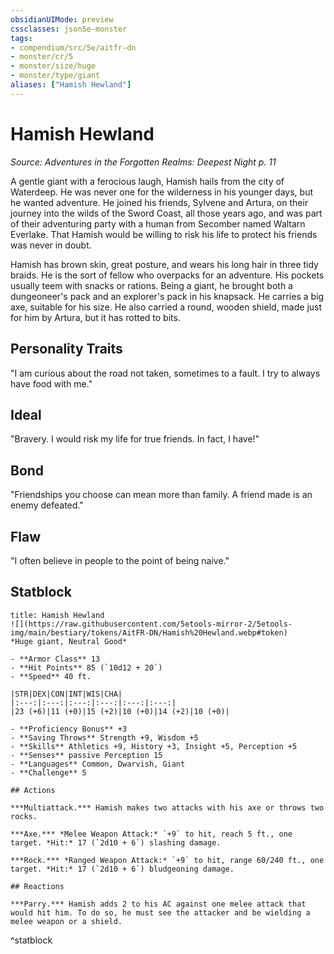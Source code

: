 ```yaml
---
obsidianUIMode: preview
cssclasses: json5e-monster
tags:
- compendium/src/5e/aitfr-dn
- monster/cr/5
- monster/size/huge
- monster/type/giant
aliases: ["Hamish Hewland"]
---
```

# Hamish Hewland
*Source: Adventures in the Forgotten Realms: Deepest Night p. 11*  

A gentle giant with a ferocious laugh, Hamish hails from the city of Waterdeep. He was never one for the wilderness in his younger days, but he wanted adventure. He joined his friends, Sylvene and Artura, on their journey into the wilds of the Sword Coast, all those years ago, and was part of their adventuring party with a human from Secomber named Waltarn Everlake. That Hamish would be willing to risk his life to protect his friends was never in doubt.

Hamish has brown skin, great posture, and wears his long hair in three tidy braids. He is the sort of fellow who overpacks for an adventure. His pockets usually teem with snacks or rations. Being a giant, he brought both a dungeoneer's pack and an explorer's pack in his knapsack. He carries a big axe, suitable for his size. He also carried a round, wooden shield, made just for him by Artura, but it has rotted to bits.

## Personality Traits

"I am curious about the road not taken, sometimes to a fault. I try to always have food with me."

## Ideal

"Bravery. I would risk my life for true friends. In fact, I have!"

## Bond

"Friendships you choose can mean more than family. A friend made is an enemy defeated."

## Flaw

"I often believe in people to the point of being naive."

## Statblock

```ad-statblock
title: Hamish Hewland
![](https://raw.githubusercontent.com/5etools-mirror-2/5etools-img/main/bestiary/tokens/AitFR-DN/Hamish%20Hewland.webp#token)
*Huge giant, Neutral Good*

- **Armor Class** 13
- **Hit Points** 85 (`10d12 + 20`)
- **Speed** 40 ft.

|STR|DEX|CON|INT|WIS|CHA|
|:---:|:---:|:---:|:---:|:---:|:---:|
|23 (+6)|11 (+0)|15 (+2)|10 (+0)|14 (+2)|10 (+0)|

- **Proficiency Bonus** +3
- **Saving Throws** Strength +9, Wisdom +5
- **Skills** Athletics +9, History +3, Insight +5, Perception +5
- **Senses** passive Perception 15
- **Languages** Common, Dwarvish, Giant
- **Challenge** 5

## Actions

***Multiattack.*** Hamish makes two attacks with his axe or throws two rocks.

***Axe.*** *Melee Weapon Attack:* `+9` to hit, reach 5 ft., one target. *Hit:* 17 (`2d10 + 6`) slashing damage.

***Rock.*** *Ranged Weapon Attack:* `+9` to hit, range 60/240 ft., one target. *Hit:* 17 (`2d10 + 6`) bludgeoning damage.

## Reactions

***Parry.*** Hamish adds 2 to his AC against one melee attack that would hit him. To do so, he must see the attacker and be wielding a melee weapon or a shield.
```
^statblock